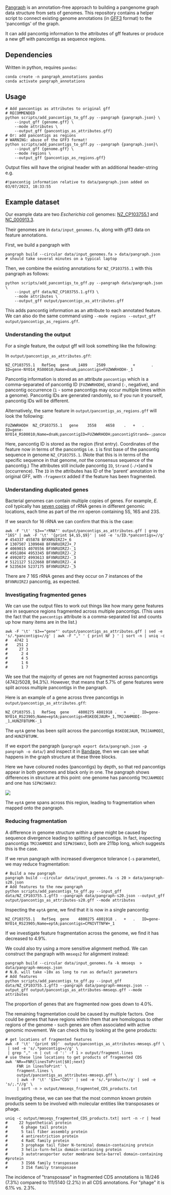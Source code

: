 
[Pangraph](https://github.com/neherlab/pangraph) is an annotation-free approach to building a pangenome graph data structure from sets of genomes. This repository contains a helper script to connect existing genome annotations (in [GFF3](https://www.ensembl.org/info/website/upload/gff3.html) format) to the 'pancontigs' of the graph.

It can add pancontig information to the attributes of gff features or produce a new gff with pancontigs as sequence regions.  

## Dependencies

Written in python, requires `pandas`:

```
conda create -n pangraph_annotations pandas
conda activate pangraph_annotations
```

## Usage

```
# Add pancontigs as attributes to original gff
# RECOMMENDED
python scripts/add_pancontigs_to_gff.py --pangraph {pangraph.json} \
    --input_gff {genome.gff} \
    --mode attributes \
    --output_gff {pancontigs_as_attributes.gff}
# Or: add pancontigs as regions
# WARNING: abuse of the GFF3 format!
python scripts/add_pancontigs_to_gff.py --pangraph {pangraph.json}\
    --input_gff {genome.gff} \
    --mode regions \
    --output_gff {pancontigs_as_regions.gff}
```

Output files will have the original header with an additional header-string e.g.

```
#!pancontig information relative to data/pangraph.json added on 03/07/2023, 10:33:55
```

## Example dataset

Our example data are two *Escherichia coli* genomes: [NZ_CP103755.1](https://www.ncbi.nlm.nih.gov/nuccore/NZ_CP103755.1) and [NC_000913.3](https://www.ncbi.nlm.nih.gov/nuccore/NC_000913.3). 

Their genomes are in `data/input_genomes.fa`, along with gff3 data on feature annotations. 

First, we build a pangraph with

```
pangraph build --circular data/input_genomes.fa > data/pangraph.json
# should take several minutes on a typical laptop
```

Then, we combine the existing annotations for `NZ_CP103755.1` with this pangraph as follows:

```
python scripts/add_pancontigs_to_gff.py --pangraph data/pangraph.json \
    --input_gff data/NZ_CP103755.1.gff3 \
    --mode attributes \
    --output_gff output/pancontigs_as_attributes.gff
```

This adds pancontig information as an attribute to each annotated feature. We can also do the same command using `--mode regions --output_gff output/pancontigs_as_regions.gff`. 

### Understanding the output

For a single feature, the output gff will look something like the following:

In `output/pancontigs_as_attributes.gff`:

```
NZ_CP103755.1   RefSeq  gene    1409    2509    .       +       .       ID=gene-NYO14_RS00010;Name=dnaN;pancontigs=FUZWWRHODH-_1
```

Pancontig information is stored as an attribute `pancontigs` which is a comma-separated of pancontig ID (`FUZWWRHODH`), strand (`-`, negative), and pancontig occurrence (`1` - some pancontigs may occur multiple times within a genome). Pancontig IDs are generated randomly, so if you run it yourself, pancontig IDs will be different.

Alternatively, the same feature in `output/pancontigs_as_regions.gff` will look the following:

```
FUZWWRHODH  NZ_CP103755.1   gene    3558    4658    .   +   .   ID=gene-NYO14_RS00010;Name=dnaN;pancontigID=FUZWWRHODH;pancontigStrand=-;pancontigN=1
```

Here, pancontig ID is stored as the region (first entry). Coordinates of the feature now in terms of the pancontigs i.e. `1` is first base of the pancontig sequence in genome `NZ_CP103755.1`. (Note that this is in terms of the specific sequence in that genome, *not* the consensus sequence of the pancontig.) The attributes still include pancontig `ID`, `Strand` (`-/+`)and `N` (occurrence). The `ID` in the attributes has ID of the 'parent' annotation in the original GFF, with `-fragmentX` added if the feature has been fragmented. 

### Understanding duplicated genes

Bacterial genomes can contain multiple copies of genes. For example, *E. coli* typically has [seven copies](https://www.pnas.org/doi/10.1073/pnas.96.5.1971#:~:text=Each%20of%20the%20seven) of rRNA genes in different genomic locations, each time as part of the *rrn* operon containing 5S, 16S and 23S.

If we search for 16 rRNA we can confirm that this is the case:

```
awk -F '\t' '$3=="rRNA"' output/pancontigs_as_attributes.gff | grep "16S" | awk -F '\t' '{print $4,$5,$9}' | sed -e 's/ID.*pancontigs=//g'
# 454337 455878 BFXNRUIRZJ+_6
# 1307507 1309048 BFXNRUIRZJ+_7
# 4069015 4070556 BFXNRUIRZJ-_1
# 4951804 4953345 BFXNRUIRZJ-_2
# 4992072 4993613 BFXNRUIRZJ-_3
# 5121127 5122668 BFXNRUIRZJ-_4
# 5235634 5237175 BFXNRUIRZJ-_5
```

There are 7 16S rRNA genes and they occur on 7 instances of the `BFXNRUIRZJ` pancontig, as expected. 


### Investigating fragmented genes

We can use the output files to work out things like how many gene features are in sequence regions fragmented across multiple pancontigs. (This uses the fact that the `pancontigs` attribute is a comma-separated list and counts up how many items are in the list.)

```
awk -F '\t' '$3=="gene"' output/pancontigs_as_attributes.gff | sed -e 's/.*pancontigs=//g' | awk -F "," ' { print NF } ' | sort -n | uniq -c 
#   4742 1
#    251 2
#     27 3
#      2 4
#      4 5
#      1 6
#      1 7
```

We see that the majority of genes are not fragmented across pancontigs (4742/5028, 94.3%). However, that means that 5.7% of gene features were split across multiple pancontigs in the pangraph. 

Here is an example of a gene across three pancontigs in `output/pancontigs_as_attributes.gff`:

```
NZ_CP103755.1   RefSeq  gene    4800275 4801918 .   +   .   ID=gene-NYO14_RS23905;Name=eptA;pancontigs=RSKEOEJAUR+_1,TMJJAHMODI-_1,HUNZFBTUMK-_1
```

The `eptA` gene has been split across the pancontigs `RSKEOEJAUR`, `TMJJAHMODI`, and `HUNZFBTUMK`.

If we export the pangraph (`pangraph export data/pangraph.json -p pangraph -o data/`) and inspect it in [Bandage](https://rrwick.github.io/Bandage/), then we can see what happens in the graph structure at these three blocks.

Here we have coloured nodes (pancontigs) by depth, so that red pancontigs appear in both genomes and black only in one. The pangraph shows differences in structure at this point: one genome has pancontig `TMJJAHMODI` and one has `SIPWJSWAVJ`:

![](images/bandage_screenshot.png)

The `eptA` gene spans across this region, leading to fragmentation when mapped onto the pangraph. 


### Reducing fragmentation

A difference in genome structure *within* a gene might be caused by sequence divergence leading to splitting of pancontigs. In fact, inspecting pancontigs `TMJJAHMODI` and `SIPWJSWAVJ`, both are 211bp long, which suggests this is the case. 

If we rerun pangraph with increased divergence tolerance (`-s` parameter), we may reduce fragmentation:

```
# Build a new pangraph
pangraph build --circular data/input_genomes.fa -s 20 > data/pangraph-s20.json
# Add features to the new pangraph
python scripts/add_pancontigs_to_gff.py --input_gff data/NZ_CP103755.1.gff3 --pangraph data/pangraph-s20.json --output_gff output/pancontigs_as_attributes-s20.gff --mode attributes
```

Inspecting the `eptA` gene, we find that it is now in a single pancontig:

```
NZ_CP103755.1   RefSeq  gene    4800275 4801918 .   +   .   ID=gene-NYO14_RS23905;Name=eptA;pancontigs=CPNIVTTNFW+_1
```

If we investigate feature fragmentation across the genome, we find it has decreased to 4.9%. 

We could also try using a more sensitive alignment method. We can construct the pangraph with `mmseqs2` for alignment instead:

```
pangraph build --circular data/input_genomes.fa -k mmseqs  > data/pangraph-mmseqs.json
# N.B. will take ~10x as long to run as default parameters 
# Add features
python scripts/add_pancontigs_to_gff.py --input_gff data/NZ_CP103755.1.gff3 --pangraph data/pangraph-mmseqs.json --output_gff output/pancontigs_as_attributes-mmseqs.gff --mode attributes 
```

The proportion of genes that are fragmented now goes down to 4.0%. 

The remaining fragmentation could be caused by multiple factors. One could be genes that have regions within them that are homologous to other regions of the genome - such genes are often associated with active genomic movement. We can check this by looking at the gene products:

```
# get locations of fragmented features
awk -F '\t' '{print $9}'  output/pancontigs_as_attributes-mmseqs.gff \
 | sed -e 's/.*pancontigs=//g' \
 | grep "," -n | cut -d ':' -f 1 > output/fragment.lines
# use these line locations to get products of fragmented CDS
awk 'NR==FNR{linesToPrint[$0];next}   
     FNR in linesToPrint' \
     fragment.lines \
     output/pancontigs_as_attributes-mmseqs.gff \
     | awk -F '\t' '$3=="CDS"' | sed -e 's/.*product=//g' | sed -e 's/;.*//g' \
     | sort -n > output/mmseqs_fragmented_CDS_products.txt
```

Investigating these, we can see that the most common known protein products seem to be involved with molecular entities like transposases or phage.

```
uniq -c output/mmseqs_fragmented_CDS_products.txt| sort -n -r | head
#     22 hypothetical protein
#      6 phage tail protein
#      5 tail fiber assembly protein
#      4 antirestriction protein
#      4 RadC family protein
#      3 prophage tail fiber N-terminal domain-containing protein
#      3 helix-turn-helix domain-containing protein
#      3 autotransporter outer membrane beta-barrel domain-containing #protein
#      3 IS66 family transposase
#      3 IS4 family transposase
```

The incidence of "transposase" in fragmented CDS annotations is 18/246 (7.3%) compared to 111/5140 (2.2%) in all CDS annotations. For "phage" it is 6.1% vs. 2.3%. 